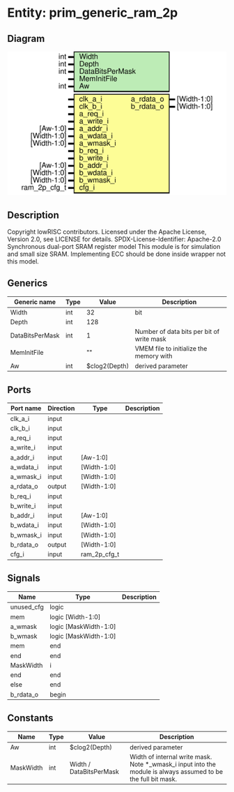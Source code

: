 # Entity: prim_generic_ram_2p
## Diagram
![Diagram](prim_generic_ram_2p.svg "Diagram")
## Description
Copyright lowRISC contributors.
 Licensed under the Apache License, Version 2.0, see LICENSE for details.
 SPDX-License-Identifier: Apache-2.0
 Synchronous dual-port SRAM register model
   This module is for simulation and small size SRAM.
   Implementing ECC should be done inside wrapper not this model.
 
## Generics
| Generic name    | Type | Value         | Description                               |
| --------------- | ---- | ------------- | ----------------------------------------- |
| Width           | int  | 32            | bit                                       |
| Depth           | int  | 128           |                                           |
| DataBitsPerMask | int  | 1             | Number of data bits per bit of write mask |
| MemInitFile     |      | ""            | VMEM file to initialize the memory with   |
| Aw              | int  | $clog2(Depth) | derived parameter                         |
## Ports
| Port name | Direction | Type         | Description |
| --------- | --------- | ------------ | ----------- |
| clk_a_i   | input     |              |             |
| clk_b_i   | input     |              |             |
| a_req_i   | input     |              |             |
| a_write_i | input     |              |             |
| a_addr_i  | input     | [Aw-1:0]     |             |
| a_wdata_i | input     | [Width-1:0]  |             |
| a_wmask_i | input     | [Width-1:0]  |             |
| a_rdata_o | output    | [Width-1:0]  |             |
| b_req_i   | input     |              |             |
| b_write_i | input     |              |             |
| b_addr_i  | input     | [Aw-1:0]     |             |
| b_wdata_i | input     | [Width-1:0]  |             |
| b_wmask_i | input     | [Width-1:0]  |             |
| b_rdata_o | output    | [Width-1:0]  |             |
| cfg_i     | input     | ram_2p_cfg_t |             |
## Signals
| Name       | Type                  | Description |
| ---------- | --------------------- | ----------- |
| unused_cfg | logic                 |             |
| mem        | logic [Width-1:0]     |             |
| a_wmask    | logic [MaskWidth-1:0] |             |
| b_wmask    | logic [MaskWidth-1:0] |             |
| mem        | end                   |             |
| end        | end                   |             |
| MaskWidth  | i                     |             |
| end        | end                   |             |
| else       | end                   |             |
| b_rdata_o  | begin                 |             |
## Constants
| Name      | Type | Value                   | Description                                                                                                    |
| --------- | ---- | ----------------------- | -------------------------------------------------------------------------------------------------------------- |
| Aw        | int  | $clog2(Depth)           | derived parameter                                                                                              |
| MaskWidth | int  | Width / DataBitsPerMask | Width of internal write mask. Note *_wmask_i input into the module is always assumed to be the full bit mask.  |
